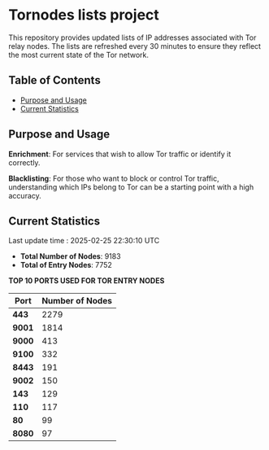 # Tornodes lists project

This repository provides updated lists of IP addresses associated with Tor relay nodes. The lists are refreshed every 30 minutes to ensure they reflect the most current state of the Tor network.

## Table of Contents

- [Purpose and Usage](#purpose-and-usage)
- [Current Statistics](#current-statistics)


## Purpose and Usage

**Enrichment**: For services that wish to allow Tor traffic or identify it correctly.

**Blacklisting**: For those who want to block or control Tor traffic, understanding which IPs belong to Tor can be a starting point with a high accuracy.

## Current Statistics

Last update time : 2025-02-25 22:30:10 UTC

- **Total Number of Nodes**: 9183
- **Total of Entry Nodes**: 7752

**TOP 10 PORTS USED FOR TOR ENTRY NODES**

| **Port** | **Number of Nodes** |
|------|-----------------|
| **443**   | 2279  |
| **9001**   | 1814  |
| **9000**   | 413  |
| **9100**   | 332  |
| **8443**   | 191  |
| **9002**   | 150  |
| **143**   | 129  |
| **110**   | 117  |
| **80**   | 99  |
| **8080**   | 97  |

